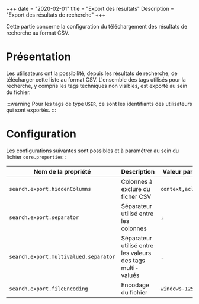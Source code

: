 +++
date = "2020-02-01"
title = "Export des résultats"
Description = "Export des résultats de recherche"
+++

Cette partie concerne la configuration du téléchargement des résultats de recherche au format CSV. 

# Présentation
Les utilisateurs ont la possibilité, depuis les résultats de recherche, de télécharger cette liste au format CSV. L'ensemble des tags utilisés pour la recherche, y compris les tags techniques non visibles, est exporté au sein du fichier.

:::warning
Pour les tags de type `USER`, ce sont les identifiants des utilisateurs qui sont exportés.
:::

# Configuration

Les configurations suivantes sont possibles et à paramétrer au sein du fichier `core.properties` :

| Nom de la propriété           			  | Description                               					 | Valeur par défaut  		 |
|---------------------------------------------|--------------------------------------------------------------|---------------------------|
|`search.export.hiddenColumns`     	  |Colonnes à exclure du ficher CSV    							 |`context,acl,status`  |
|`search.export.separator`     		  |Séparateur utilisé entre les colonnes  						 |`;`       				 |
|`search.export.multivalued.separator`|Séparateur utilisé entre les valeurs des tags multi-valués    |`,`     					 |
|`search.export.fileEncoding`     	  |Encodage du fichier    										 |`windows-1252`          |
